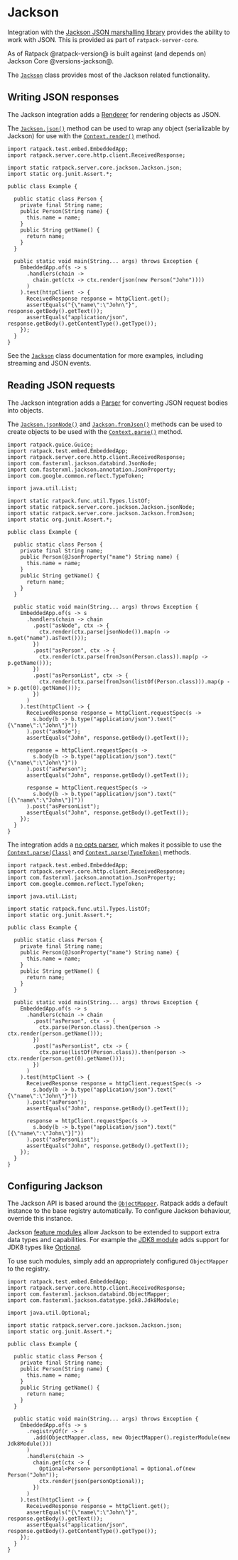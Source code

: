 # Jackson

Integration with the [Jackson JSON marshalling library](https://github.com/FasterXML/jackson-databind) provides the ability to work with JSON.
This is provided as part of `ratpack-server-core`.
 
As of Ratpack @ratpack-version@ is built against (and depends on) Jackson Core @versions-jackson@.

The [`Jackson`](api/ratpack/jackson/Jackson.html) class provides most of the Jackson related functionality. 
 
## Writing JSON responses

The Jackson integration adds a [Renderer](api/ratpack/render/Renderer.html) for rendering objects as JSON.

The [`Jackson.json()`](api/ratpack/jackson/Jackson.html#json-java.lang.Object-) method can be used to wrap any object (serializable by Jackson) for use with the [`Context.render()`](api/ratpack/handling/Context.html#render-java.lang.Object-) method. 

```language-java
import ratpack.test.embed.EmbeddedApp;
import ratpack.server.core.http.client.ReceivedResponse;

import static ratpack.server.core.jackson.Jackson.json;
import static org.junit.Assert.*;

public class Example {

  public static class Person {
    private final String name;
    public Person(String name) {
      this.name = name;
    }
    public String getName() {
      return name;
    }
  }

  public static void main(String... args) throws Exception {
    EmbeddedApp.of(s -> s
      .handlers(chain ->
        chain.get(ctx -> ctx.render(json(new Person("John"))))
      )
    ).test(httpClient -> {
      ReceivedResponse response = httpClient.get();
      assertEquals("{\"name\":\"John\"}", response.getBody().getText());
      assertEquals("application/json", response.getBody().getContentType().getType());
    });
  }
}
```

See the [`Jackson`](api/ratpack/jackson/Jackson.html) class documentation for more examples, including streaming and JSON events.

## Reading JSON requests

The Jackson integration adds a [Parser](api/ratpack/parse/Parser.html) for converting JSON request bodies into objects.

The [`Jackson.jsonNode()`](api/ratpack/jackson/Jackson.html#Jackson.html#jsonNode--) and [`Jackson.fromJson()`](api/ratpack/jackson/Jackson.html#fromJson) methods can be used to create objects to be used with the [`Context.parse()`](api/ratpack/handling/Context.html#parse) method. 

```language-java
import ratpack.guice.Guice;
import ratpack.test.embed.EmbeddedApp;
import ratpack.server.core.http.client.ReceivedResponse;
import com.fasterxml.jackson.databind.JsonNode;
import com.fasterxml.jackson.annotation.JsonProperty;
import com.google.common.reflect.TypeToken;

import java.util.List;

import static ratpack.func.util.Types.listOf;
import static ratpack.server.core.jackson.Jackson.jsonNode;
import static ratpack.server.core.jackson.Jackson.fromJson;
import static org.junit.Assert.*;

public class Example {

  public static class Person {
    private final String name;
    public Person(@JsonProperty("name") String name) {
      this.name = name;
    }
    public String getName() {
      return name;
    }
  }

  public static void main(String... args) throws Exception {
    EmbeddedApp.of(s -> s
      .handlers(chain -> chain
        .post("asNode", ctx -> {
          ctx.render(ctx.parse(jsonNode()).map(n -> n.get("name").asText()));
        })
        .post("asPerson", ctx -> {
          ctx.render(ctx.parse(fromJson(Person.class)).map(p -> p.getName()));
        })
        .post("asPersonList", ctx -> {
          ctx.render(ctx.parse(fromJson(listOf(Person.class))).map(p -> p.get(0).getName()));
        })
      )
    ).test(httpClient -> {
      ReceivedResponse response = httpClient.requestSpec(s ->
        s.body(b -> b.type("application/json").text("{\"name\":\"John\"}"))
      ).post("asNode");
      assertEquals("John", response.getBody().getText());

      response = httpClient.requestSpec(s ->
        s.body(b -> b.type("application/json").text("{\"name\":\"John\"}"))
      ).post("asPerson");
      assertEquals("John", response.getBody().getText());

      response = httpClient.requestSpec(s ->
        s.body(b -> b.type("application/json").text("[{\"name\":\"John\"}]"))
      ).post("asPersonList");
      assertEquals("John", response.getBody().getText());
    });
  }
}
```

The integration adds a [no opts parser](api/ratpack/parse/NoOptParserSupport.html), which makes it possible to use the [`Context.parse(Class)`](api/ratpack/handling/Context.html#parse-java.lang.Class-) and [`Context.parse(TypeToken)`](api/ratpack/handling/Context.html#parse-com.google.common.reflect.TypeToken-) methods.

```language-java
import ratpack.test.embed.EmbeddedApp;
import ratpack.server.core.http.client.ReceivedResponse;
import com.fasterxml.jackson.annotation.JsonProperty;
import com.google.common.reflect.TypeToken;

import java.util.List;

import static ratpack.func.util.Types.listOf;
import static org.junit.Assert.*;

public class Example {

  public static class Person {
    private final String name;
    public Person(@JsonProperty("name") String name) {
      this.name = name;
    }
    public String getName() {
      return name;
    }
  }

  public static void main(String... args) throws Exception {
    EmbeddedApp.of(s -> s
      .handlers(chain -> chain
        .post("asPerson", ctx -> {
          ctx.parse(Person.class).then(person -> ctx.render(person.getName()));
        })
        .post("asPersonList", ctx -> {
          ctx.parse(listOf(Person.class)).then(person -> ctx.render(person.get(0).getName()));
        })
      )
    ).test(httpClient -> {
      ReceivedResponse response = httpClient.requestSpec(s ->
        s.body(b -> b.type("application/json").text("{\"name\":\"John\"}"))
      ).post("asPerson");
      assertEquals("John", response.getBody().getText());

      response = httpClient.requestSpec(s ->
        s.body(b -> b.type("application/json").text("[{\"name\":\"John\"}]"))
      ).post("asPersonList");
      assertEquals("John", response.getBody().getText());
    });
  }
}
```

## Configuring Jackson

The Jackson API is based around the [`ObjectMapper`](http://fasterxml.github.io/jackson-databind/javadoc/2.5/com/fasterxml/jackson/databind/ObjectMapper.html).
Ratpack adds a default instance to the base registry automatically.
To configure Jackson behaviour, override this instance.

Jackson [feature modules](http://wiki.fasterxml.com/JacksonFeatureModules) allow Jackson to be extended to support extra data types and capabilities.
For example the [JDK8 module](https://github.com/FasterXML/jackson-datatype-jdk8) adds support for JDK8 types like [Optional](https://docs.oracle.com/javase/8/docs/api/java/util/Optional.html).

To use such modules, simply add an appropriately configured `ObjectMapper` to the registry.

```language-java
import ratpack.test.embed.EmbeddedApp;
import ratpack.server.core.http.client.ReceivedResponse;
import com.fasterxml.jackson.databind.ObjectMapper;
import com.fasterxml.jackson.datatype.jdk8.Jdk8Module;

import java.util.Optional;

import static ratpack.server.core.jackson.Jackson.json;
import static org.junit.Assert.*;

public class Example {

  public static class Person {
    private final String name;
    public Person(String name) {
      this.name = name;
    }
    public String getName() {
      return name;
    }
  }

  public static void main(String... args) throws Exception {
    EmbeddedApp.of(s -> s
      .registryOf(r -> r
        .add(ObjectMapper.class, new ObjectMapper().registerModule(new Jdk8Module())) 
      )
      .handlers(chain ->
        chain.get(ctx -> {
          Optional<Person> personOptional = Optional.of(new Person("John"));
          ctx.render(json(personOptional));
        })
      )
    ).test(httpClient -> {
      ReceivedResponse response = httpClient.get();
      assertEquals("{\"name\":\"John\"}", response.getBody().getText());
      assertEquals("application/json", response.getBody().getContentType().getType());
    });
  }
}
```
